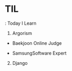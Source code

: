 # TIL

: Today I Learn

1)  Argorism 

- Baekjoon Online Judge

- SamsungSoftware Expert



2) Django